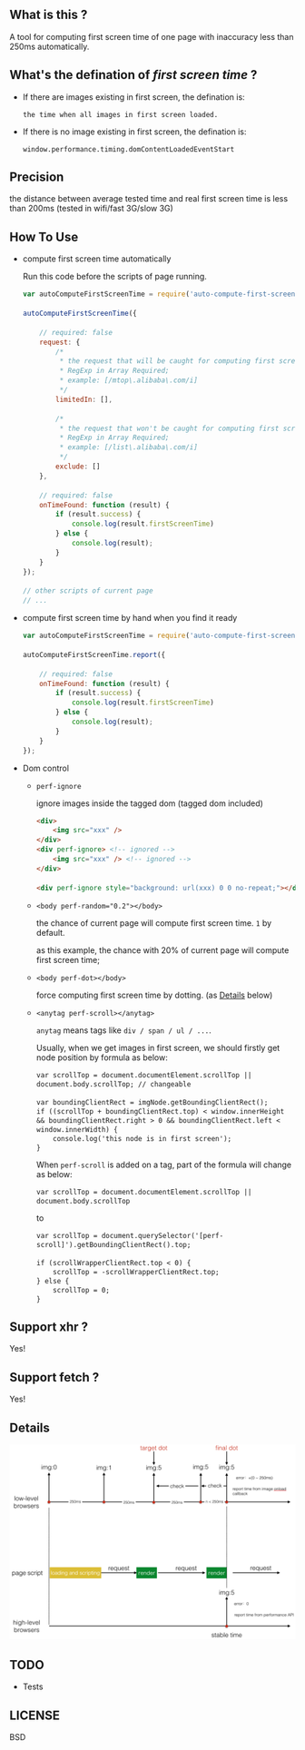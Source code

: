 ## What is this ?

A tool for computing first screen time of one page with inaccuracy less than 250ms automatically.

## What's the defination of *first screen time* ?

+   If there are images existing in first screen, the defination is: 

    ```
    the time when all images in first screen loaded.
    ```

+   If there is no image existing in first screen, the defination is:

    ```
    window.performance.timing.domContentLoadedEventStart
    ```

## Precision

the distance between average tested time and real first screen time is less than 200ms (tested in wifi/fast 3G/slow 3G)

## How To Use

+   compute first screen time automatically

    Run this code before the scripts of page running.

    ```javascript
    var autoComputeFirstScreenTime = require('auto-compute-first-screen-time');
    
    autoComputeFirstScreenTime({

        // required: false
        request: {
            /*
             * the request that will be caught for computing first screen time;
             * RegExp in Array Required;
             * example: [/mtop\.alibaba\.com/i]
             */
            limitedIn: [],

            /* 
             * the request that won't be caught for computing first screen time;
             * RegExp in Array Required;
             * example: [/list\.alibaba\.com/i]
             */
            exclude: []
        },

        // required: false
        onTimeFound: function (result) {
            if (result.success) {
                console.log(result.firstScreenTime)
            } else {
                console.log(result);
            }
        }
    });

    // other scripts of current page
    // ...
    ```

+   compute first screen time by hand when you find it ready

    ```javascript
    var autoComputeFirstScreenTime = require('auto-compute-first-screen-time');

    autoComputeFirstScreenTime.report({

        // required: false
        onTimeFound: function (result) {
            if (result.success) {
                console.log(result.firstScreenTime)
            } else {
                console.log(result);
            }
        }
    });
    ```

+   Dom control

    +   `perf-ignore`

        ignore images inside the tagged dom (tagged dom included)

        ```html
        <div>
            <img src="xxx" />
        </div>
        <div perf-ignore> <!-- ignored -->
            <img src="xxx" /> <!-- ignored -->
        </div>

        <div perf-ignore style="background: url(xxx) 0 0 no-repeat;"></div> <!-- ignored -->
        ```

    +   `<body perf-random="0.2"></body>`

        the chance of current page will compute first screen time. `1` by default.

        as this example, the chance with 20% of current page will compute first screen time;

    +   `<body perf-dot></body>`

        force computing first screen time by dotting. (as [Details](https://github.com/hoperyy/auto-compute-first-screen-time#details) below)

    +   `<anytag perf-scroll></anytag>`

        `anytag` means tags like `div / span / ul / ...`.

        Usually, when we get images in first screen, we should firstly get node position by formula as below:

        ```
        var scrollTop = document.documentElement.scrollTop || document.body.scrollTop; // changeable

        var boundingClientRect = imgNode.getBoundingClientRect();
        if ((scrollTop + boundingClientRect.top) < window.innerHeight && boundingClientRect.right > 0 && boundingClientRect.left < window.innerWidth) {
            console.log('this node is in first screen');
        }
        ```

        When `perf-scroll` is added on a tag, part of the formula will change as below:
        
        ```
        var scrollTop = document.documentElement.scrollTop || document.body.scrollTop
        ```
        
        to 
        
        ```
        var scrollTop = document.querySelector('[perf-scroll]').getBoundingClientRect().top;

        if (scrollWrapperClientRect.top < 0) {
            scrollTop = -scrollWrapperClientRect.top;
        } else {
            scrollTop = 0;
        }
        ```

## Support xhr ?

Yes!

## Support fetch ?

Yes!

## Details

![details](imgs/2018-07-30-11-35-25.png)

## TODO

+   Tests

## LICENSE

BSD